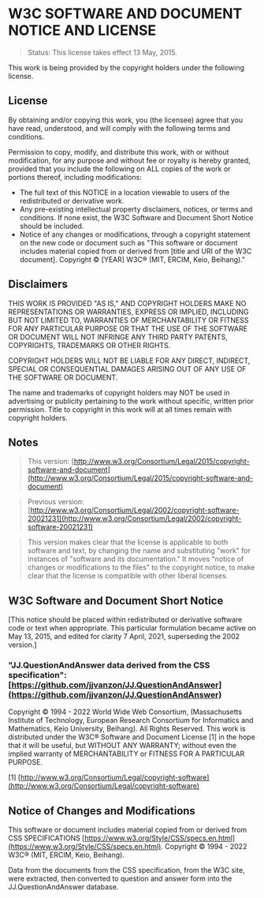 W3C SOFTWARE AND DOCUMENT NOTICE AND LICENSE
============================================

> Status: This license takes effect 13 May, 2015.

This work is being provided by the copyright holders under the following license.

License
-------

By obtaining and/or copying this work, you (the licensee) agree that you have read, understood, and will comply with the following terms and conditions.

Permission to copy, modify, and distribute this work, with or without modification, for any purpose and without fee or royalty is hereby granted, provided that you include the following on ALL copies of the work or portions thereof, including modifications:

- The full text of this NOTICE in a location viewable to users of the redistributed or derivative work.
- Any pre-existing intellectual property disclaimers, notices, or terms and conditions. If none exist, the W3C Software and Document Short Notice should be included.
- Notice of any changes or modifications, through a copyright statement on the new code or document such as "This software or document includes material copied from or derived from [title and URI of the W3C document]. Copyright © [YEAR] W3C® (MIT, ERCIM, Keio, Beihang)."

Disclaimers
-----------

THIS WORK IS PROVIDED "AS IS," AND COPYRIGHT HOLDERS MAKE NO REPRESENTATIONS OR WARRANTIES, EXPRESS OR IMPLIED, INCLUDING BUT NOT LIMITED TO, WARRANTIES OF MERCHANTABILITY OR FITNESS FOR ANY PARTICULAR PURPOSE OR THAT THE USE OF THE SOFTWARE OR DOCUMENT WILL NOT INFRINGE ANY THIRD PARTY PATENTS, COPYRIGHTS, TRADEMARKS OR OTHER RIGHTS.

COPYRIGHT HOLDERS WILL NOT BE LIABLE FOR ANY DIRECT, INDIRECT, SPECIAL OR CONSEQUENTIAL DAMAGES ARISING OUT OF ANY USE OF THE SOFTWARE OR DOCUMENT.

The name and trademarks of copyright holders may NOT be used in advertising or publicity pertaining to the work without specific, written prior permission. Title to copyright in this work will at all times remain with copyright holders.

Notes
-----

> This version: [http://www.w3.org/Consortium/Legal/2015/copyright-software-and-document](http://www.w3.org/Consortium/Legal/2015/copyright-software-and-document)

> Previous version: [http://www.w3.org/Consortium/Legal/2002/copyright-software-20021231](http://www.w3.org/Consortium/Legal/2002/copyright-software-20021231)

> This version makes clear that the license is applicable to both software and text, by changing the name and substituting "work" for instances of "software and its documentation." It moves "notice of changes or modifications to the files" to the copyright notice, to make clear that the license is compatible with other liberal licenses.

W3C Software and Document Short Notice
--------------------------------------

[This notice should be placed within redistributed or derivative software code or text when appropriate. This particular formulation became active on May 13, 2015, and edited for clarity 7 April, 2021, superseding the 2002 version.]

### "JJ.QuestionAndAnswer data derived from the CSS specification": [https://github.com/jjvanzon/JJ.QuestionAndAnswer](https://github.com/jjvanzon/JJ.QuestionAndAnswer)

Copyright © 1994 - 2022 World Wide Web Consortium, (Massachusetts Institute of Technology, European Research Consortium for Informatics and Mathematics, Keio University, Beihang). All Rights Reserved. This work is distributed under the W3C® Software and Document License [1] in the hope that it will be useful, but WITHOUT ANY WARRANTY; without even the implied warranty of MERCHANTABILITY or FITNESS FOR A PARTICULAR PURPOSE.

[1] [http://www.w3.org/Consortium/Legal/copyright-software](http://www.w3.org/Consortium/Legal/copyright-software)

Notice of Changes and Modifications
------------------------------------

This software or document includes material copied from or derived from CSS SPEC­I­FI­CA­TIONS [https://www.w3.org/Style/CSS/specs.en.html](https://www.w3.org/Style/CSS/specs.en.html). Copyright © 1994 - 2022 W3C® (MIT, ERCIM, Keio, Beihang).

Data from the documents from the CSS specification, from the W3C site, were extracted, then converted to question and answer form into the JJ.QuestionAndAnswer database.